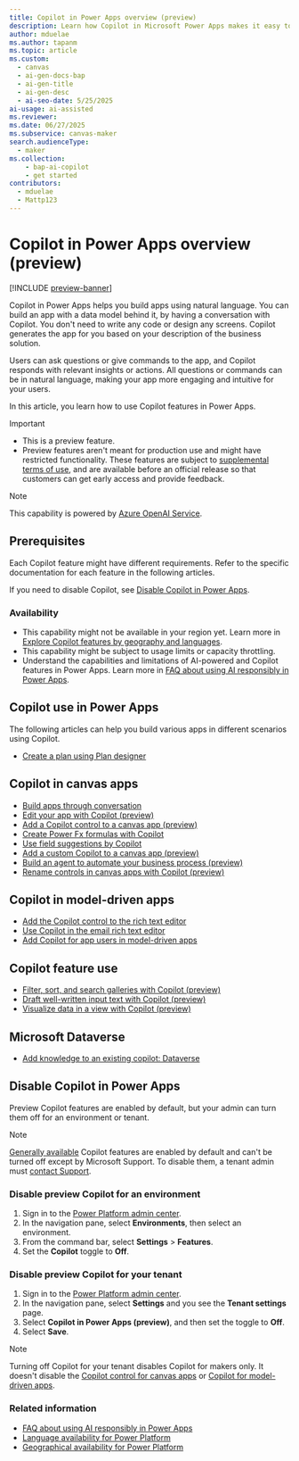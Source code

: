 ```yaml
---
title: Copilot in Power Apps overview (preview)
description: Learn how Copilot in Microsoft Power Apps makes it easy to build apps by providing insights and actions in response to natural language requests.
author: mduelae
ms.author: tapanm
ms.topic: article
ms.custom: 
  - canvas
  - ai-gen-docs-bap
  - ai-gen-title
  - ai-gen-desc
  - ai-seo-date: 5/25/2025
ai-usage: ai-assisted
ms.reviewer: 
ms.date: 06/27/2025
ms.subservice: canvas-maker
search.audienceType: 
  - maker
ms.collection: 
    - bap-ai-copilot
    - get started
contributors:
  - mduelae
  - Mattp123
---
```


# Copilot in Power Apps overview (preview)

[!INCLUDE [preview-banner](~/../shared-content/shared/preview-includes/preview-banner.md)]

Copilot in Power Apps helps you build apps using natural language. You can build an app with a data model behind it, by having a conversation with Copilot. You don't need to write any code or design any screens. Copilot generates the app for you based on your description of the business solution.

Users can ask questions or give commands to the app, and Copilot responds with relevant insights or actions. All questions or commands can be in natural language, making your app more engaging and intuitive for your users.

In this article, you learn how to use Copilot features in Power Apps.

> [!IMPORTANT]
>
> - This is a preview feature.
> - Preview features aren't meant for production use and might have restricted functionality. These features are subject to [supplemental terms of use](https://go.microsoft.com/fwlink/?linkid=2189520), and are available before an official release so that customers can get early access and provide feedback.

> [!NOTE]
>
> This capability is powered by [Azure OpenAI Service](/azure/cognitive-services/openai/overview).

## Prerequisites

Each Copilot feature might have different requirements. Refer to the specific documentation for each feature in the following articles.

If you need to disable Copilot, see [Disable Copilot in Power Apps](#disable-copilot-in-power-apps).

### Availability

- This capability might not be available in your region yet. Learn more in [Explore Copilot features by geography and languages](https://releaseplans.microsoft.com/en-US/availability-reports/?report=copilotfeaturereport).
- This capability might be subject to usage limits or capacity throttling.
- Understand the capabilities and limitations of AI-powered and Copilot features in Power Apps. Learn more in [FAQ about using AI responsibly in Power Apps](../common/transparency-note.md).

## Copilot use in Power Apps

The following articles can help you build various apps in different scenarios using Copilot.

- [Create a plan using Plan designer](../plan-designer/create-plan.md)

## Copilot in canvas apps

- [Build apps through conversation](ai-conversations-create-app.md)
- [Edit your app with Copilot (preview)](ai-edit-app.md)
- [Add a Copilot control to a canvas app (preview)](add-ai-copilot.md)
- [Create Power Fx formulas with Copilot](ai-formulas-formulabar.md)
- [Use field suggestions by Copilot](ai-field-suggestions.md)
- [Add a custom Copilot to a canvas app (preview)](add-custom-copilot.md)
- [Build an agent to automate your business process (preview)](agent-builder.md)
- [Rename controls in canvas apps with Copilot (preview)](./controls/copilot-rename-controls.md)


## Copilot in model-driven apps

- [Add the Copilot control to the rich text editor](../model-driven-apps/copilot-control.md)
- [Use Copilot in the email rich text editor](../model-driven-apps/use-copilot-email-assist.md)
- [Add Copilot for app users in model-driven apps](../model-driven-apps/add-ai-copilot.md)

## Copilot feature use

- [Filter, sort, and search galleries with Copilot (preview)](../../user/smartgrid.md)
- [Draft well-written input text with Copilot (preview)](../../user/well-written-input-text-copilot.md)
- [Visualize data in a view with Copilot (preview)](../../user/visualize-data-in-copilot.md)

## Microsoft Dataverse



- [Add knowledge to an existing copilot: Dataverse](../data-platform/data-platform-copilot.md)

## Disable Copilot in Power Apps

Preview Copilot features are enabled by default, but your admin can turn them off for an environment or tenant.

> [!NOTE]
>
> [Generally available](/power-platform/admin/general-availability-deployment) Copilot features are enabled by default and can't be turned off except by Microsoft Support. To disable them, a tenant admin must [contact Support](/power-platform/admin/get-help-support).

### Disable preview Copilot for an environment

1. Sign in to the [Power Platform admin center](https://admin.powerplatform.microsoft.com/).
1. In the navigation pane, select **Environments**, then select an environment.
1. From the command bar, select **Settings** > **Features**.
1. Set the **Copilot** toggle to **Off**.

### Disable preview Copilot for your tenant

1. Sign in to the [Power Platform admin center](https://admin.powerplatform.microsoft.com/).
1. In the navigation pane, select **Settings** and you see the **Tenant settings** page.
1. Select **Copilot in Power Apps (preview)**, and then set the toggle to **Off**.
1. Select **Save**.

> [!NOTE]
> Turning off Copilot for your tenant disables Copilot for makers only. It doesn't disable the [Copilot control for canvas apps](add-ai-copilot.md) or [Copilot for model-driven apps](../model-driven-apps/add-ai-copilot.md).

### Related information

- [FAQ about using AI responsibly in Power Apps](../common/transparency-note.md)
- [Language availability for Power Platform](https://dynamics.microsoft.com/availability-reports/languagereport/)
- [Geographical availability for Power Platform](https://dynamics.microsoft.com/availability-reports/georeport/)
